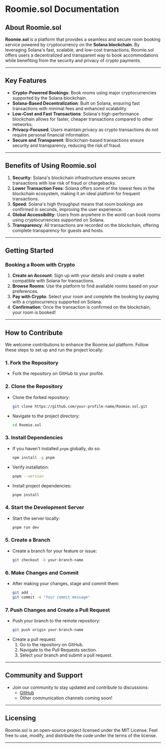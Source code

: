 # Roomie.sol Documentation

## About Roomie.sol 

**Roomie.sol** is a platform that provides a seamless and secure room booking service powered by cryptocurrency on the **Solana blockchain**. By leveraging Solana's fast, scalable, and low-cost transactions, Roomie.sol offers users a decentralized and transparent way to book accommodations while benefiting from the security and privacy of crypto payments.

---

## Key Features

- **Crypto-Powered Bookings**: Book rooms using major cryptocurrencies supported by the Solana blockchain.
- **Solana-Based Decentralization**: Built on Solana, ensuring fast transactions with minimal fees and enhanced scalability.
- **Low-Cost and Fast Transactions**: Solana's high-performance blockchain allows for faster, cheaper transactions compared to other networks.
- **Privacy-Focused**: Users maintain privacy as crypto transactions do not require personal financial information.
- **Secure and Transparent**: Blockchain-based transactions ensure security and transparency, reducing the risk of fraud.

---

## Benefits of Using Roomie.sol

1. **Security**: Solana's blockchain infrastructure ensures secure transactions with low risk of fraud or chargebacks.
2. **Lower Transaction Fees**: Solana offers some of the lowest fees in the blockchain ecosystem, making it an ideal platform for frequent transactions.
3. **Speed**: Solana's high throughput means that room bookings are confirmed in seconds, improving the user experience.
4. **Global Accessibility**: Users from anywhere in the world can book rooms using cryptocurrencies supported on Solana.
5. **Transparency**: All transactions are recorded on the blockchain, offering complete transparency for guests and hosts.

---

## Getting Started

### Booking a Room with Crypto
1. **Create an Account**: Sign up with your details and create a wallet compatible with Solana for transactions.
2. **Browse Rooms**: Use the platform to find available rooms based on your preferences.
3. **Pay with Crypto**: Select your room and complete the booking by paying with a cryptocurrency supported on Solana.
4. **Confirmation**: Once the transaction is confirmed on the blockchain, your room is booked!

---

## How to Contribute

We welcome contributions to enhance the Roomie.sol platform. Follow these steps to set up and run the project locally:

### 1. Fork the Repository
- Fork the repository on GitHub to your profile.

### 2. Clone the Repository
- Clone the forked repository:
  ```bash
  git clone https://github.com/your-profile-name/Roomie.sol.git
  ```
- Navigate to the project directory:
  ```bash
  cd Roomie.sol
  ```

### 3. Install Dependencies
- If you haven't installed `pnpm` globally, do so:
  ```bash
  npm install -g pnpm
  ```
- Verify installation:
  ```bash
  pnpm --version
  ```
- Install project dependencies:
  ```bash
  pnpm install
  ```

### 4. Start the Development Server
- Start the server locally:
  ```bash
  pnpm run dev
  ```

### 5. Create a Branch
- Create a branch for your feature or issue:
  ```bash
  git checkout -b your-branch-name
  ```

### 6. Make Changes and Commit
- After making your changes, stage and commit them:
  ```bash
  git add .
  git commit -m "Your commit message"
  ```

### 7. Push Changes and Create a Pull Request
- Push your branch to the remote repository:
  ```bash
  git push origin your-branch-name
  ```
- Create a pull request:
  1. Go to the repository on GitHub.
  2. Navigate to the Pull Requests section.
  3. Select your branch and submit a pull request.

---

## Community and Support

- Join our community to stay updated and contribute to discussions:
  - [GitHub](https://github.com/Tufailahmed-Bargir/Roomie.sol)
  - Other communication channels coming soon!

---

## Licensing

Roomie.sol is an open-source project licensed under the MIT License. Feel free to use, modify, and distribute the code under the terms of the license.

---